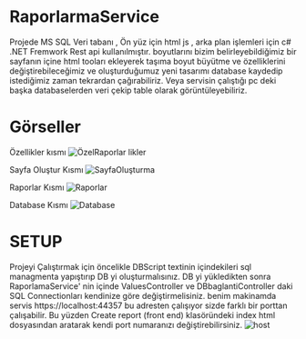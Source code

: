 # RaporlarmaService
Projede MS SQL Veri tabanı , Ön yüz için html js , arka plan işlemleri için c# .NET Fremwork Rest api kullanılmıştır.
boyutlarını bizim belirleyebildiğimiz bir sayfanın içine html tooları ekleyerek taşıma boyut büyütme ve özelliklerini değiştirebileceğimiz 
ve oluşturduğumuz yeni tasarımı database kaydedip istediğimiz zaman tekrardan çağırabiliriz.
Veya servisin çalıştığı pc deki başka databaselerden veri çekip table olarak görüntüleyebiliriz.
# Görseller

Özellikler kısmı
![Özel![Raporlar](https://user-images.githubusercontent.com/63264874/218703150-4f50430e-16d6-4edd-8be7-4803c0860c9e.png)
likler](https://user-images.githubusercontent.com/63264874/218703131-1658b4bb-7aea-4d9c-9b8d-d93732594b26.png)

Sayfa Oluştur Kısmı
![SayfaOluşturma](https://user-images.githubusercontent.com/63264874/218703168-93d3e884-1fed-451a-adcb-c01002e304fc.png)

Raporlar Kısmı
![Raporlar](https://user-images.githubusercontent.com/63264874/218704287-3e4968ef-9bea-40bb-bcc6-9e3bea0f2403.png)

Database Kısmı
![Database](https://user-images.githubusercontent.com/63264874/218707540-f265662f-cf74-445f-98c2-508bf642feeb.png)



# SETUP
Projeyi Çalıştırmak için öncelikle DBScript textinin içindekileri sql managmenta yapıştırıp DB yi oluşturmalısınız.
DB yi yükledikten sonra RaporlamaService' nin içinde ValuesController ve DBbaglantiController daki SQL Connectionları kendinize göre değiştirmelisiniz.
benim makinamda servis https://localhost:44357 bu adresten çalışıyor sizde farklı bir porttan çalışabilir.
 Bu yüzden Create report (front end) klasöründeki index html dosyasından aratarak kendi port numaranızı değiştirebilirsiniz.
 ![host](https://user-images.githubusercontent.com/63264874/218701440-fe244e56-6d04-4816-9b65-a41074ceca5a.png)
